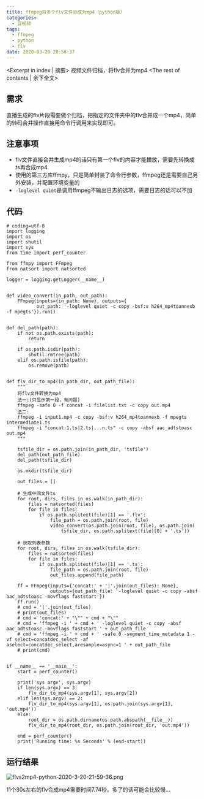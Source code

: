 ```yaml
---
title: ffmpeg将多个flv文件合成为mp4（python版）
categories:
  - 音视频
tags:
  - ffmpeg
  - python
  - flv
date: 2020-03-20 20:58:37
---
```


<Excerpt in index | 摘要> 
视频文件归档，将flv合并为mp4 <!-- more -->
<The rest of contents | 余下全文>

## 需求
直播生成的flv片段需要做个归档，把指定的文件夹中的flv合并成一个mp4，简单的转码合并操作直接用命令行调用来实现即可。

## 注意事项
* flv文件直接合并生成mp4的话只有第一个flv的内容才能播放，需要先转换成ts再合成mp4
* 使用的第三方库ffmpy，只是简单封装了命令行参数，ffmpeg还是需要自己另外安装，并配置环境变量的
* `-loglevel quiet`是调用ffmpeg不输出日志的选项，需要日志的话可以不加

## 代码
```
# coding=utf-8
import logging
import os
import shutil
import sys
from time import perf_counter

from ffmpy import FFmpeg
from natsort import natsorted

logger = logging.getLogger(__name__)


def video_convert(in_path, out_path):
    FFmpeg(inputs={in_path: None}, outputs={
           out_path: '-loglevel quiet -c copy -bsf:v h264_mp4toannexb -f mpegts'}).run()


def del_path(path):
    if not os.path.exists(path):
        return

    if os.path.isdir(path):
        shutil.rmtree(path)
    elif os.path.isfile(path):
        os.remove(path)


def flv_dir_to_mp4(in_path_dir, out_path_file):
    """
    将flv文件转换为mp4
    法一:(只显示第一段，有问题)
    ffmpeg -safe 0 -f concat -i filelist.txt -c copy out.mp4
    法二:
    ffmpeg -i input1.mp4 -c copy -bsf:v h264_mp4toannexb -f mpegts intermediate1.ts
    ffmpeg -i "concat:1.ts|2.ts|...n.ts" -c copy -absf aac_adtstoasc out.mp4
    """

    tsfile_dir = os.path.join(in_path_dir, 'tsfile')
    del_path(out_path_file)
    del_path(tsfile_dir)

    os.mkdir(tsfile_dir)

    out_files = []

    # 生成中间文件ts
    for root, dirs, files in os.walk(in_path_dir):
        files = natsorted(files)
        for file in files:
            if os.path.splitext(file)[1] == '.flv':
                file_path = os.path.join(root, file)
                video_convert(os.path.join(root, file), os.path.join(
                    tsfile_dir, os.path.splitext(file)[0] + '.ts'))

    # 获取列表参数
    for root, dirs, files in os.walk(tsfile_dir):
        files = natsorted(files)
        for file in files:
            if os.path.splitext(file)[1] == '.ts':
                file_path = os.path.join(root, file)
                out_files.append(file_path)

    ff = FFmpeg(inputs={'concat:' + '|'.join(out_files): None},
                outputs={out_path_file: '-loglevel quiet -c copy -absf aac_adtstoasc -movflags faststart'})
    ff.run()
    # cmd = '|'.join(out_files)
    # print(out_files)
    # cmd = 'concat:' + "\"" + cmd + "\""
    # cmd = 'ffmpeg -i ' + cmd + ' -loglevel quiet -c copy -absf aac_adtstoasc -movflags faststart ' + out_path_file
    # cmd = 'ffmpeg -i ' + cmd + ' -safe 0 -segment_time_metadata 1 -vf select=concatdec_select -af aselect=concatdec_select,aresample=async=1 ' + out_path_file
    # print(cmd)


if __name__ == '__main__':
    start = perf_counter()

    print('sys argv', sys.argv)
    if len(sys.argv) == 3:
        flv_dir_to_mp4(sys.argv[1], sys.argv[2])
    elif len(sys.argv) == 2:
        flv_dir_to_mp4(sys.argv[1], os.path.join(sys.argv[1], 'out.mp4'))
    else:
        root_dir = os.path.dirname(os.path.abspath(__file__))
        flv_dir_to_mp4(root_dir, os.path.join(root_dir, 'out.mp4'))

    end = perf_counter()
    print('Running time: %s Seconds' % (end-start))
```

## 运行结果
![flvs2mp4-python-2020-3-20-21-59-36.png](https://cdn.jsdelivr.net/gh/Longxr/PicStored/blog/flvs2mp4-python-2020-3-20-21-59-36.png)

11个30s左右的flv合成mp4需要时间7.74秒，多了的话可能会比较慢...